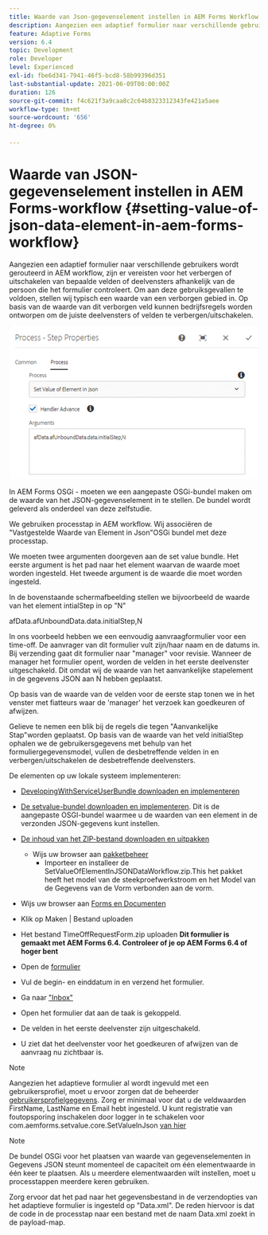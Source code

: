 ```yaml
---
title: Waarde van Json-gegevenselement instellen in AEM Forms Workflow
description: Aangezien een adaptief formulier naar verschillende gebruikers wordt gerouteerd in AEM workflow, zijn er vereisten voor het verbergen of uitschakelen van bepaalde velden of deelvensters afhankelijk van de persoon die het formulier controleert. Om aan deze gebruiksgevallen te voldoen, stellen wij typisch een waarde van een verborgen gebied in. Op basis van de waarde van dit verborgen veld kunnen bedrijfsregels worden ontworpen om de juiste deelvensters of velden te verbergen/uitschakelen.
feature: Adaptive Forms
version: 6.4
topic: Development
role: Developer
level: Experienced
exl-id: fbe6d341-7941-46f5-bcd8-58b99396d351
last-substantial-update: 2021-06-09T00:00:00Z
duration: 126
source-git-commit: f4c621f3a9caa8c2c64b8323312343fe421a5aee
workflow-type: tm+mt
source-wordcount: '656'
ht-degree: 0%

---
```


# Waarde van JSON-gegevenselement instellen in AEM Forms-workflow {#setting-value-of-json-data-element-in-aem-forms-workflow}

Aangezien een adaptief formulier naar verschillende gebruikers wordt gerouteerd in AEM workflow, zijn er vereisten voor het verbergen of uitschakelen van bepaalde velden of deelvensters afhankelijk van de persoon die het formulier controleert. Om aan deze gebruiksgevallen te voldoen, stellen wij typisch een waarde van een verborgen gebied in. Op basis van de waarde van dit verborgen veld kunnen bedrijfsregels worden ontworpen om de juiste deelvensters of velden te verbergen/uitschakelen.

![Waarde instellen voor een element in JPEG-gegevens](assets/capture-3.gif)

In AEM Forms OSGi - moeten we een aangepaste OSGi-bundel maken om de waarde van het JSON-gegevenselement in te stellen. De bundel wordt geleverd als onderdeel van deze zelfstudie.

We gebruiken processtap in AEM workflow. Wij associëren de &quot;Vastgestelde Waarde van Element in Json&quot;OSGi bundel met deze processtap.

We moeten twee argumenten doorgeven aan de set value bundle. Het eerste argument is het pad naar het element waarvan de waarde moet worden ingesteld. Het tweede argument is de waarde die moet worden ingesteld.

In de bovenstaande schermafbeelding stellen we bijvoorbeeld de waarde van het element intialStep in op &quot;N&quot;

afData.afUnboundData.data.initialStep,N

In ons voorbeeld hebben we een eenvoudig aanvraagformulier voor een time-off. De aanvrager van dit formulier vult zijn/haar naam en de datums in. Bij verzending gaat dit formulier naar &quot;manager&quot; voor revisie. Wanneer de manager het formulier opent, worden de velden in het eerste deelvenster uitgeschakeld. Dit omdat wij de waarde van het aanvankelijke stapelement in de gegevens JSON aan N hebben geplaatst.

Op basis van de waarde van de velden voor de eerste stap tonen we in het venster met fiatteurs waar de &#39;manager&#39; het verzoek kan goedkeuren of afwijzen.

Gelieve te nemen een blik bij de regels die tegen &quot;Aanvankelijke Stap&quot;worden geplaatst. Op basis van de waarde van het veld initialStep ophalen we de gebruikersgegevens met behulp van het formuliergegevensmodel, vullen de desbetreffende velden in en verbergen/uitschakelen de desbetreffende deelvensters.

De elementen op uw lokale systeem implementeren:

* [DevelopingWithServiceUserBundle downloaden en implementeren](/help/forms/assets/common-osgi-bundles/DevelopingWithServiceUser.jar)

* [De setvalue-bundel downloaden en implementeren](/help/forms/assets/common-osgi-bundles/SetValueApp.core-1.0-SNAPSHOT.jar). Dit is de aangepaste OSGI-bundel waarmee u de waarden van een element in de verzonden JSON-gegevens kunt instellen.

* [De inhoud van het ZIP-bestand downloaden en uitpakken](assets/set-value-jsondata.zip)
   * Wijs uw browser aan [pakketbeheer](http://localhost:4502/crx/packmgr/index.jsp)
      * Importeer en installeer de SetValueOfElementInJSONDataWorkflow.zip.This het pakket heeft het model van de steekproefwerkstroom en het Model van de Gegevens van de Vorm verbonden aan de vorm.

* Wijs uw browser aan [Forms en Documenten](http://localhost:4502/aem/forms.html/content/dam/formsanddocuments)
* Klik op Maken | Bestand uploaden
* Het bestand TimeOffRequestForm.zip uploaden
  **Dit formulier is gemaakt met AEM Forms 6.4. Controleer of je op AEM Forms 6.4 of hoger bent**
* Open de [formulier](http://localhost:4502/content/dam/formsanddocuments/timeoffrequest/jcr:content?wcmmode=disabled)
* Vul de begin- en einddatum in en verzend het formulier.
* Ga naar [&quot;Inbox&quot;](http://localhost:4502/aem/inbox)
* Open het formulier dat aan de taak is gekoppeld.
* De velden in het eerste deelvenster zijn uitgeschakeld.
* U ziet dat het deelvenster voor het goedkeuren of afwijzen van de aanvraag nu zichtbaar is.

>[!NOTE]
>
>Aangezien het adaptieve formulier al wordt ingevuld met een gebruikersprofiel, moet u ervoor zorgen dat de beheerder [gebruikersprofielgegevens](http://localhost:4502/security/users.html). Zorg er minimaal voor dat u de veldwaarden FirstName, LastName en Email hebt ingesteld.
>U kunt registratie van foutopsporing inschakelen door logger in te schakelen voor com.aemforms.setvalue.core.SetValueInJson [van hier](http://localhost:4502/system/console/slinglog)

>[!NOTE]
>
>De bundel OSGi voor het plaatsen van waarde van gegevenselementen in Gegevens JSON steunt momenteel de capaciteit om één elementwaarde in één keer te plaatsen. Als u meerdere elementwaarden wilt instellen, moet u processtappen meerdere keren gebruiken.
>
>Zorg ervoor dat het pad naar het gegevensbestand in de verzendopties van het adaptieve formulier is ingesteld op &quot;Data.xml&quot;. De reden hiervoor is dat de code in de processtap naar een bestand met de naam Data.xml zoekt in de payload-map.

